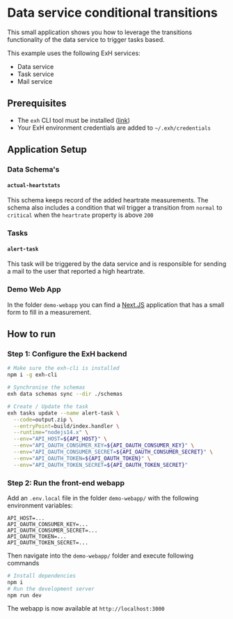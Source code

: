 # Data service conditional transitions
This small application shows you how to leverage the transitions functionality of the data service to trigger tasks based. 

This example uses the following ExH services: 
* Data service 
* Task service
* Mail service

## Prerequisites
* The `exh` CLI tool must be installed ([link](https://github.com/ExtraHorizon/exh-cli))
* Your ExH environment credentials are added to `~/.exh/credentials`

## Application Setup
### Data Schema's

#### `actual-heartstats`
This schema keeps record of the added heartrate measurements. The schema also includes a condition that wil trigger a transition from `normal` to `critical` when the `heartrate` property is above `200`

### Tasks

#### `alert-task`
This task will be triggered by the data service and is responsible for sending a mail to the user that reported a high heartrate.

### Demo Web App
In the folder `demo-webapp` you can find a [Next.JS](https://nextjs.org/) application that has a small form to fill in a measurement.


## How to run

### Step 1: Configure the ExH backend
```bash
# Make sure the exh-cli is installed
npm i -g exh-cli

# Synchronise the schemas
exh data schemas sync --dir ./schemas 

# Create / Update the task
exh tasks update --name alert-task \
  --code=output.zip \
  --entryPoint=build/index.handler \
  --runtime="nodejs14.x" \
  --env="API_HOST=${API_HOST}" \
  --env="API_OAUTH_CONSUMER_KEY=${API_OAUTH_CONSUMER_KEY}" \
  --env="API_OAUTH_CONSUMER_SECRET=${API_OAUTH_CONSUMER_SECRET}" \
  --env="API_OAUTH_TOKEN=${API_OAUTH_TOKEN}" \
  --env="API_OAUTH_TOKEN_SECRET=${API_OAUTH_TOKEN_SECRET}"

```


### Step 2: Run the front-end webapp

Add an `.env.local` file in the folder `demo-webapp/` with the following environment variables: 

```
API_HOST=...
API_OAUTH_CONSUMER_KEY=...
API_OAUTH_CONSUMER_SECRET=...
API_OAUTH_TOKEN=...
API_OAUTH_TOKEN_SECRET=...
```

Then navigate into the `demo-webapp/` folder and execute following commands

```bash
# Install dependencies 
npm i
# Run the development server
npm run dev
```

The webapp is now available at `http://localhost:3000`

